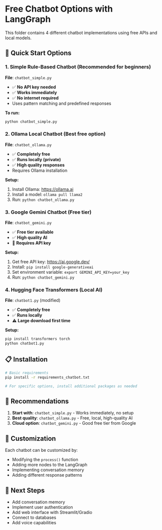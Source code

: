 # Free Chatbot Options with LangGraph

This folder contains 4 different chatbot implementations using free APIs and local models.

## 🚀 Quick Start Options

### 1. Simple Rule-Based Chatbot (Recommended for beginners)
**File**: `chatbot_simple.py`
- ✅ **No API key needed**
- ✅ **Works immediately**
- ✅ **No internet required**
- Uses pattern matching and predefined responses

**To run:**
```bash
python chatbot_simple.py
```

### 2. Ollama Local Chatbot (Best free option)
**File**: `chatbot_ollama.py`
- ✅ **Completely free**
- ✅ **Runs locally (private)**
- ✅ **High quality responses**
- Requires Ollama installation

**Setup:**
1. Install Ollama: https://ollama.ai
2. Install a model: `ollama pull llama2`
3. Run: `python chatbot_ollama.py`

### 3. Google Gemini Chatbot (Free tier)
**File**: `chatbot_gemini.py`
- ✅ **Free tier available**
- ✅ **High quality AI**
- 🔑 **Requires API key**

**Setup:**
1. Get free API key: https://ai.google.dev/
2. Install: `pip install google-generativeai`
3. Set environment variable: `export GEMINI_API_KEY=your_key`
4. Run: `python chatbot_gemini.py`

### 4. Hugging Face Transformers (Local AI)
**File**: `chatbot1.py` (modified)
- ✅ **Completely free**
- ✅ **Runs locally**
- ⚠️ **Large download first time**

**Setup:**
```bash
pip install transformers torch
python chatbot1.py
```

## 📋 Installation

```bash
# Basic requirements
pip install -r requirements_chatbot.txt

# For specific options, install additional packages as needed
```

## 🎯 Recommendations

1. **Start with**: `chatbot_simple.py` - Works immediately, no setup
2. **Best quality**: `chatbot_ollama.py` - Free, local, high-quality AI
3. **Cloud option**: `chatbot_gemini.py` - Good free tier from Google

## 🔧 Customization

Each chatbot can be customized by:
- Modifying the `process()` function
- Adding more nodes to the LangGraph
- Implementing conversation memory
- Adding different response patterns

## 🚀 Next Steps

- Add conversation memory
- Implement user authentication
- Add web interface with Streamlit/Gradio
- Connect to databases
- Add voice capabilities
